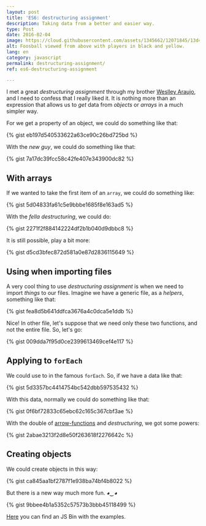 ```yaml
---
layout: post
title: 'ES6: destructuring assignment'
description: Taking data from a better and easier way.
type: Post
date: 2016-02-04
image: https://cloud.githubusercontent.com/assets/1345662/12071845/13d407d4-b0a9-11e5-8a14-95a3bac85cf1.jpg
alt: Foosball viewed from above with players in black and yellow.
lang: en
category: javascript
permalink: destructuring-assignment/
ref: es6-destructuring-assignment

---
```

I met a great _destructuring assignment_ through my brother [Weslley Araujo](https://twitter.com/_weslleyaraujo), and I need to confess that I really liked it. It is nothing more than an expression that allows us to _get_ data from _objects_ or _arrays_ in a much simpler way.

For we get a property of an object, we could do something like that:

{% gist eb197d540533622a63ce90c26bd725bd %}

With the _new guy_, we could do something like that:

{% gist 7a17dc39fcc58c42fe407e343900dc82 %}

## With arrays

If we wanted to take the first item of an `array`, we could do something like:

{% gist 5d04833fa61c5e9bbbe1685f8e163ad5 %}

With the _fella_ _destructuring_, we could do:

{% gist 2271f2f884142224df2b1b040d9dbbc8 %}

It is still possible, play a bit more:

{% gist d5cd3bfec872d581a0e87d2836115649 %}

## Using when importing files

A very cool thing to use _destructuring assignment_ is when we need to import _things_ to our files. Imagine we have a generic file, as a _helpers_, something like that:

{% gist fea8d5b641ddfca3676a4c0dca5e1ddb %}

Nice! In other file, let's suppose that we need only these two functions, and not the entire file. So, let's go:

{% gist 009dda7f95d0ce2399613469cef4e117 %}

## Applying to `forEach`

We could use to in the famous `forEach`. So, if we have a data like that:

{% gist 5d3357bc4414754bc542dbb597535432 %}

With this data, normally we could do something like that:

{% gist 0f6bf72833c65ebc62c165c367cbf3ae %}

With the double of [arrow-functions](/es6-arrow-functions) and _destructuring_, we got some powers:

{% gist 2abae3213f2d8e50f263618f2276642c %}

## Creating objects

We could create objects in this way:

{% gist ca845aa1bf2787f1e938ba74bf4b8022 %}

But there is a new way much more fun. _◕‿◕_

{% gist 9bbee4b1a5352c57573b3bbb45118499 %}

[Here](http://jsbin.com/qejoyo/edit?js,console) you can find an JS Bin with the examples.